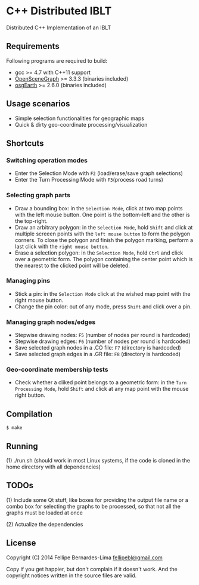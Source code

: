 C++ Distributed IBLT
====================
Distributed C++ Implementation of an IBLT

## Requirements

Following programs are required to build:

  - gcc >= 4.7 with C++11 support
  - [OpenSceneGraph](http://openscenegraph.org) >= 3.3.3 (binaries included)
  - [osgEarth](http://osgearth.org/) >= 2.6.0 (binaries included)

## Usage scenarios

  - Simple selection functionalities for geographic maps
  - Quick & dirty geo-coordinate processing/visualization

## Shortcuts

### Switching operation modes

  - Enter the Selection Mode with `F2` (load/erase/save graph selections)
  - Enter the Turn Processing Mode with `F3`(process road turns)

### Selecting graph parts

  - Draw a bounding box: in the `Selection Mode`, click at two map points with the left mouse button. One point is the bottom-left and the other is the top-right.
  - Draw an arbitrary polygon: in the `Selection Mode`, hold `Shift` and click at multiple screeen points with the `left mouse button` to form the polygon corners. To close the polygon and finish the polygon marking, perform a last click with the `right mouse button`.
  - Erase a selection polygon: in the `Selection Mode`, hold `Ctrl` and click over a geometric form. The polygon containing the center point which is the nearest to the clicked point will be deleted.

### Managing pins

  - Stick a pin: in the `Selection Mode` click at the wished map point with the right mouse button.
  - Change the pin color: out of any mode, press `Shift` and click over a pin.

### Managing graph nodes/edges

  - Stepwise drawing nodes: `F5` (number of nodes per round is hardcoded)
  - Stepwise drawing edges: `F6` (number of nodes per round is hardcoded)
  - Save selected graph nodes in a .CO file: `F7` (directory is hardcoded)
  - Save selected graph edges in a .GR file: `F8` (directory is hardcoded)

### Geo-coordinate membership tests
  - Check whether a cliked point belongs to a geometric form: in the `Turn Processing Mode`, hold `Shift` and click at any map point with the mouse right button.

## Compilation

    $ make

## Running

(1) ./run.sh (should work in most Linux systems, if the code is cloned in the home directory with all dependencies)


## TODOs

(1) Include some Qt stuff, like boxes for providing the output file name or a combo box for selecting the graphs to be processed, so that not all the graphs must be loaded at once

(2) Actualize the dependencies

## License

  Copyright (C) 2014 Fellipe Bernardes-Lima <fellipebl@gmail.com>

  Copy if you get happier, but don't complain if it doesn't work. And the copyright notices written in the source files are valid.
